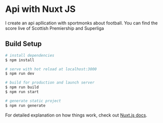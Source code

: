 # Api with Nuxt JS
I create an api apllication with sportmonks about football.
You can find the score live of Scottish Premiership and Superliga 
## Build Setup

```bash
# install dependencies
$ npm install

# serve with hot reload at localhost:3000
$ npm run dev

# build for production and launch server
$ npm run build
$ npm run start

# generate static project
$ npm run generate
```

For detailed explanation on how things work, check out [Nuxt.js docs](https://nuxtjs.org).
